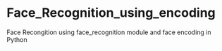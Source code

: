 # Face_Recognition_using_encoding
Face Recongition using face_recognition module and face encoding in Python
